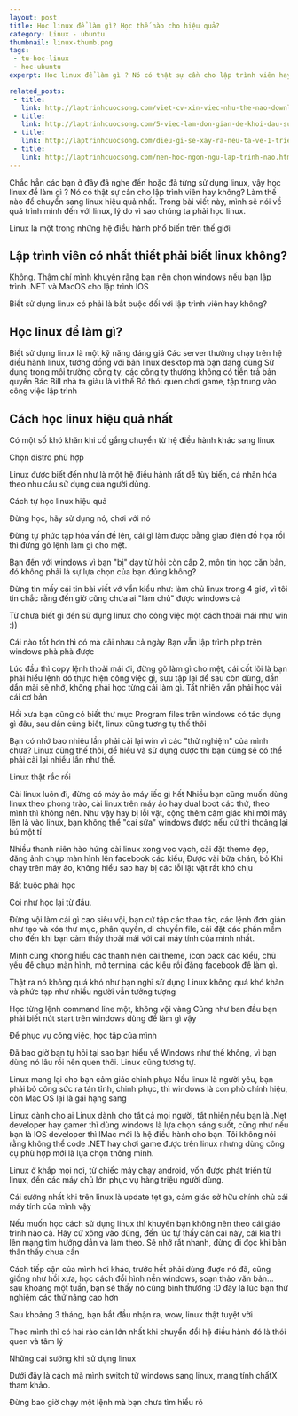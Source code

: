 ```yaml
---
layout: post
title: Học linux để làm gì? Học thế nào cho hiệu quả?
category: Linux - ubuntu
thumbnail: linux-thumb.png
tags:
 - tu-hoc-linux
 - hoc-ubuntu
experpt: Học linux để làm gì ? Nó có thật sự cần cho lập trình viên hay không? Làm thế nào để chuyển sang linux hiệu quả nhất.

related_posts:
 - title: 
   link: http://laptrinhcuocsong.com/viet-cv-xin-viec-nhu-the-nao-download-mau-cv.html
 - title: 
   link: http://laptrinhcuocsong.com/5-viec-lam-don-gian-de-khoi-dau-su-nghiep-lap-trinh-vien-nghiem-tuc.html
 - title: 
   link: http://laptrinhcuocsong.com/dieu-gi-se-xay-ra-neu-ta-ve-1-trieu-div-len-man-hinh.html
 - title:
   link: http://laptrinhcuocsong.com/nen-hoc-ngon-ngu-lap-trinh-nao.html
---
```


Chắc hẳn các bạn ở đây đã nghe đến hoặc đã từng sử dụng linux, vậy học linux để làm gì ? Nó có thật sự cần cho lập trình viên hay không? Làm thế nào để chuyển sang linux hiệu quả nhất. Trong bài viết này, mình sẽ nói về quá trình mình đến với linux, lý do vì sao chúng ta phải học linux. 

Linux là một trong những hệ điều hành phổ biến trên thế giới

## Lập trình viên có nhất thiết phải biết linux không?

Không. Thậm chí mình khuyên rằng bạn nên chọn windows nếu bạn lập trình .NET và MacOS cho lập trình IOS

Biết sử dụng linux có phải là bắt buộc đối với lập trình viên hay không?

## Học linux để làm gì?

Biết sử dụng linux là một kỹ năng đáng giá
Các server thường chạy trên hệ điều hành linux, tương đồng với bản linux desktop mà bạn đang dùng
Sử dụng trong môi trường công ty, các công ty thường không có tiền trả bản quyền
Bác Bill nhà ta giàu là vì thế
Bỏ thói quen chơi game, tập trung vào công việc lập trình

## Cách học linux hiệu quả nhất

Có một số khó khăn khi cố gắng chuyển từ hệ điều hành khác sang linux

Chọn distro phù hợp

Linux được biết đến như là một hệ điều hành rất dễ tùy biến, cá nhân hóa theo nhu cầu sử dụng của người dùng.


Cách tự học linux hiệu quả

Đừng học, hãy sử dụng nó, chơi với nó

Đừng tự phức tạp hóa vấn đề lên, cái gì làm được bằng giao điện đồ họa rồi thì đừng gõ lệnh làm gì cho mệt.


Bạn đến với windows vì bạn "bị" dạy từ hồi còn cấp 2, môn tin học căn bản, đó không phải là sự lựa chọn của bạn đúng không?

Đừng tin mấy cái tin bài viết vớ vẩn kiểu như: làm chủ linux trong 4 giờ, vì tôi tin chắc rằng đến giờ cũng chưa ai "làm chủ" được windows cả

Từ chưa biết gì đến sử dụng linux cho công việc một cách thoải mái như win :))

Cái nào tốt hơn thì có mà cãi nhau cả ngày
Bạn vẫn lập trình php trên windows phà phà được

Lúc đầu thì copy lệnh thoải mái đi, đừng gõ làm gì cho mệt, cái cốt lõi là bạn phải hiểu lệnh đó thực hiện công việc gì, sưu tập lại để sau còn dùng, dần dần mãi sẽ nhớ, không phải học từng cái làm gì. Tất nhiên vẫn phải học vài cái cơ bản

Hồi xưa bạn cũng có biết thư mục Program files trên windows có tác dụng gì đâu, sau dần cũng biết, linux cũng tương tự thế thôi

Bạn có nhớ bao nhiêu lần phải cài lại win vì các "thử nghiệm" của mình chưa? Linux cũng thế thôi, để hiểu và sử dụng được thì bạn cũng sẽ có thể phải cài lại nhiều lần như thế. 

Linux thật rắc rối

Cài linux luôn đi, đừng có máy ảo máy iếc gì hết
Nhiều bạn cũng muốn dùng linux theo phong trào, cài linux trên máy ảo hay dual boot các thứ, theo mình thì không nên. Như vậy hay bị lỗi vặt, cộng thêm cảm giác khi mởi máy lên là vào linux, bạn không thể "cai sữa" windows được nếu cứ thi thoảng lại bú một tí

Nhiều thanh niên hào hứng cài linux xong vọc vạch, cài đặt theme đẹp, đăng ảnh chụp màn hình lên facebook các kiểu, Được vài bữa chán, bỏ
Khi chạy trên máy ảo, không hiểu sao hay bị các lỗi lặt vặt rất khó chịu

Bắt buộc phải học

Coi như học lại từ đầu.

Đừng vội làm cái gì cao siêu vội, bạn cứ tập các thao tác, các lệnh đơn giản như tạo và xóa thư mục, phân quyền, di chuyển file, cài đặt các phần mềm cho đến khi bạn cảm thấy thoải mái với cái máy tính của mình nhất.

Mình cũng không hiểu các thanh niên cài theme, icon pack các kiểu, chủ yếu để chụp màn hình, mở terminal các kiểu rồi đăng facebook để làm gì.

Thật ra nó không quá khó như bạn nghĩ
sử dụng Linux không quá khó khăn và phức tạp như nhiều người vẫn tưởng tượng

Học từng lệnh command line một, không vội vàng
Cũng như ban đầu bạn phải biết nút start trên windows dùng để làm gì vậy

Để phục vụ công việc, học tập của mình

Đã bao giờ bạn tự hỏi tại sao bạn hiểu về Windows như thế không, vì bạn dùng nó lâu rồi nên quen thôi. Linux cũng tương tự.

Linux mang lại cho bạn cảm giác chinh phục
Nếu linux là người yêu, bạn phải bỏ công sức ra tán tỉnh, chinh phục, thì windows là con phò chính hiệu, còn Mac OS lại là gái hạng sang

Linux dành cho ai
Linux dành cho tất cả mọi người, tất nhiên nếu bạn là .Net developer hay gamer thì dùng windows là lựa chọn sáng suốt, cũng như nếu bạn là IOS developer thì lMac mới là hệ điều hành cho bạn. Tôi không nói rằng không thể code .NET hay chơi game được trên linux nhưng dùng công cụ phù hợp mới là lựa chọn thông minh.

Linux ở khắp mọi nơi, từ chiếc máy chạy android, vốn được phát triển từ linux, đến các máy chủ lớn phục vụ hàng triệu người dùng.

Cái sướng nhất khi trên linux là update tẹt ga, cảm giác sở hữu chính chủ cái máy tính của mình vậy


Nếu muốn học cách sử dụng linux thì khuyên bạn không nên theo cái giáo trình nào cả. Hãy cứ xông vào dùng, đến lúc tự thấy cần cái này, cái kia thì lên mạng tìm hướng dẫn và làm theo. Sẽ nhớ rất nhanh, đừng đi đọc khi bản thân thấy chưa cần 

Cách tiếp cận của mình hơi khác, trước hết phải dùng được nó đã, cũng giống như hồi xưa, học cách đổi hình nền windows, soạn thảo văn bản...
sau khoảng một tuần, bạn sẽ thấy nó cũng bình thường :D đây là lúc bạn thử nghiệm các thứ nâng cao hơn

Sau khoảng 3 tháng, bạn bắt đầu nhận ra, wow, linux thật tuyệt vời

Theo mình thì có hai rào cản lớn nhất khi chuyển đổi hệ điều hành đó là thói quen và tâm lý

Những cái sướng khi sử dụng linux

Dưới đây là cách mà mình switch từ windows sang linux, mang tính chấtX tham khảo.


Đừng bao giờ chạy một lệnh mà bạn chưa tìm hiểu rõ
